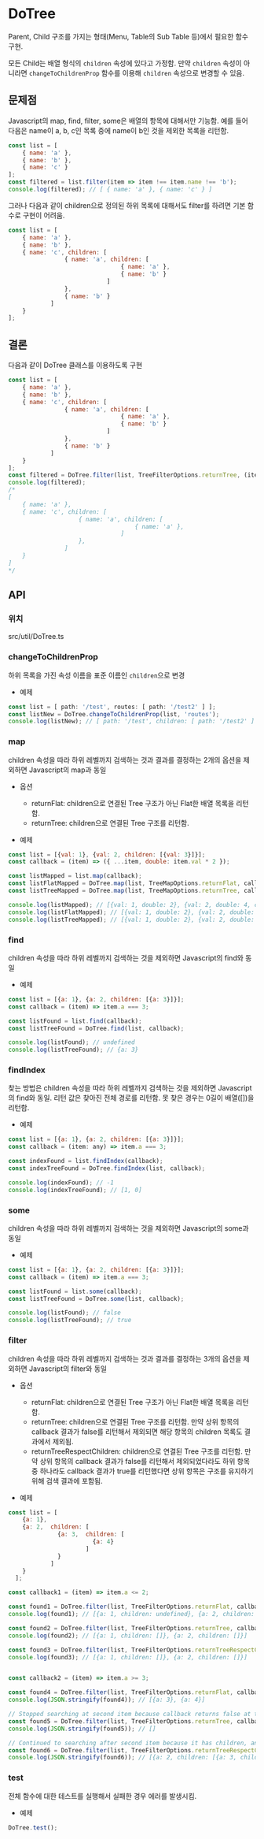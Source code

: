 # DoTree

Parent, Child 구조를 가지는 형태(Menu, Table의 Sub Table 등)에서 필요한 함수 구현.

모든 Child는 배열 형식의 `children` 속성에 있다고 가정함.
만약 `children` 속성이 아니라면 `changeToChildrenProp` 함수를 이용해 `children` 속성으로 변경할 수 있음.

## 문제점

Javascript의 map, find, filter, some은 배열의 항목에 대해서만 기능함.
예를 들어 다음은 name이 a, b, c인 목록 중에 name이 b인 것을 제외한 목록을 리턴함.

```Javascript
const list = [
    { name: 'a' },
    { name: 'b' },
    { name: 'c' }
];
const filtered = list.filter(item => item !== item.name !== 'b');
console.log(filtered); // [ { name: 'a' }, { name: 'c' } ]
```

그러나 다음과 같이 children으로 정의된 하위 목록에 대해서도 filter를 하려면 기본 함수로 구현이 어려움.

```Javascript
const list = [
    { name: 'a' },
    { name: 'b' },
    { name: 'c', children: [
                { name: 'a', children: [
                                { name: 'a' },
                                { name: 'b' }
                            ]
                },
                { name: 'b' }
            ]
    }
];
```

## 결론

다음과 같이 DoTree 클래스를 이용하도록 구현

```Javascript
const list = [
    { name: 'a' },
    { name: 'b' },
    { name: 'c', children: [
                { name: 'a', children: [
                                { name: 'a' },
                                { name: 'b' }
                            ]
                },
                { name: 'b' }
            ]
    }
];
const filtered = DoTree.filter(list, TreeFilterOptions.returnTree, (item => item !== item.name !== 'b'));
console.log(filtered);
/*
[
    { name: 'a' },
    { name: 'c', children: [
                    { name: 'a', children: [
                                    { name: 'a' },
                                ]
                    },
                ]
    }
]
*/
```

## API

### 위치

src/util/DoTree.ts

### changeToChildrenProp

하위 목록을 가진 속성 이름을 표준 이름인 `children`으로 변경

- 예제

```Javascript
const list = [ path: '/test', routes: [ path: '/test2' ] ];
const listNew = DoTree.changeToChildrenProp(list, 'routes');
console.log(listNew); // [ path: '/test', children: [ path: '/test2' ] ]
```

### map

children 속성을 따라 하위 레벨까지 검색하는 것과 결과를 결정하는 2개의 옵션을 제외하면 Javascript의 map과 동일

- 옵션

  - returnFlat: children으로 연결된 Tree 구조가 아닌 Flat한 배열 목록을 리턴함.
  - returnTree: children으로 연결된 Tree 구조를 리턴함.

- 예제

```Javascript
const list = [{val: 1}, {val: 2, children: [{val: 3}]}];
const callback = (item) => ({ ...item, double: item.val * 2 });

const listMapped = list.map(callback);
const listFlatMapped = DoTree.map(list, TreeMapOptions.returnFlat, callback);
const listTreeMapped = DoTree.map(list, TreeMapOptions.returnTree, callback);

console.log(listMapped); // [{val: 1, double: 2}, {val: 2, double: 4, children: [{val: 3}]}]
console.log(listFlatMapped); // [{val: 1, double: 2}, {val: 2, double: 4}, {val: 3, double: 6}]
console.log(listTreeMapped); // [{val: 1, double: 2}, {val: 2, double: 4, children: [{val: 3, double: 6}]}]
```

### find

children 속성을 따라 하위 레벨까지 검색하는 것을 제외하면 Javascript의 find와 동일

- 예제

```Javascript
const list = [{a: 1}, {a: 2, children: [{a: 3}]}];
const callback = (item) => item.a === 3;

const listFound = list.find(callback);
const listTreeFound = DoTree.find(list, callback);

console.log(listFound); // undefined
console.log(listTreeFound); // {a: 3}
```

### findIndex

찾는 방법은 children 속성을 따라 하위 레벨까지 검색하는 것을 제외하면 Javascript의 find와 동일.
리턴 값은 찾아진 전체 경로를 리턴함. 못 찾은 경우는 0길이 배열([])을 리턴함.

- 예제

```Javascript
const list = [{a: 1}, {a: 2, children: [{a: 3}]}];
const callback = (item: any) => item.a === 3;

const indexFound = list.findIndex(callback);
const indexTreeFound = DoTree.findIndex(list, callback);

console.log(indexFound); // -1
console.log(indexTreeFound); // [1, 0]
```

### some

children 속성을 따라 하위 레벨까지 검색하는 것을 제외하면 Javascript의 some과 동일

- 예제

```Javascript
const list = [{a: 1}, {a: 2, children: [{a: 3}]}];
const callback = (item) => item.a === 3;

const listFound = list.some(callback);
const listTreeFound = DoTree.some(list, callback);

console.log(listFound); // false
console.log(listTreeFound); // true
```

### filter

children 속성을 따라 하위 레벨까지 검색하는 것과 결과를 결정하는 3개의 옵션을 제외하면 Javascript의 filter와 동일

- 옵션

  - returnFlat: children으로 연결된 Tree 구조가 아닌 Flat한 배열 목록을 리턴함.
  - returnTree: children으로 연결된 Tree 구조를 리턴함. 만약 상위 항목의 callback 결과가 false를 리턴해서 제외되면 해당 항목의 children 목록도 결과에서 제외됨.
  - returnTreeRespectChildren: children으로 연결된 Tree 구조를 리턴함. 만약 상위 항목의 callback 결과가 false를 리턴해서 제외되었다라도 하위 항목 중 하나라도 callback 결과가 true를 리턴했다면 상위 항목은 구조를 유지하기 위해 검색 결과에 포함됨.

- 예제

```Javascript
const list = [
    {a: 1},
    {a: 2,  children: [
              {a: 3,  children: [
                        {a: 4}
                      ]
              }
            ]
    }
  ];

const callback1 = (item) => item.a <= 2;

const found1 = DoTree.filter(list, TreeFilterOptions.returnFlat, callback1);
console.log(found1); // [{a: 1, children: undefined}, {a: 2, children: undefined}]

const found2 = DoTree.filter(list, TreeFilterOptions.returnTree, callback1);
console.log(found2); // [{a: 1, children: []}, {a: 2, children: []}]

const found3 = DoTree.filter(list, TreeFilterOptions.returnTreeRespectChildren, callback1);
console.log(found3); // [{a: 1, children: []}, {a: 2, children: []}]


const callback2 = (item) => item.a >= 3;

const found4 = DoTree.filter(list, TreeFilterOptions.returnFlat, callback2);
console.log(JSON.stringify(found4)); // [{a: 3}, {a: 4}]

// Stopped searching at second item because callback returns false at there.
const found5 = DoTree.filter(list, TreeFilterOptions.returnTree, callback2);
console.log(JSON.stringify(found5)); // []

// Continued to searching after second item because it has children, and included second item even if it was not found because one of children has found.
const found6 = DoTree.filter(list, TreeFilterOptions.returnTreeRespectChildren, callback2);
console.log(JSON.stringify(found6)); // [{a: 2, children: [{a: 3, children: [{a: 4, children: []}]}]}]
```

### test

전체 함수에 대한 테스트를 실행해서 실패한 경우 에러를 발생시킴.

- 예제

```Javascript
DoTree.test();
```
